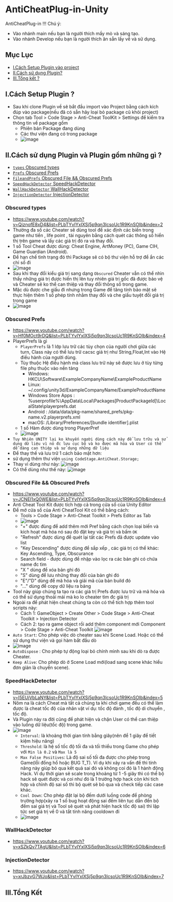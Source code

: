 # AntiCheatPlug-in-Unity
AntiCheatPlug-in
!!! Chú ý:
+ Vào nhánh main nếu bạn là người thích mầy mò và sáng tạo.
+ Vào nhánh Develop nếu bạn là người thích ăn sẵn lấy về và sử dụng.

## Mục Lục
- [I.Cách Setup Plugin vào project](#What)
- [II.Cách sử dụng Plugin?](#How)
- [III.Tổng kết  ?](#When)
<a name="What"></a>
## I.Cách Setup Plugin ?
+ Sau khi clone Plugin về sẽ bắt đầu import vào Project bằng cách kích đúp vào package(nếu đã có sẵn hãy loại bỏ package cũ khỏi project)
+ Chọn tab Tool > Code Stage > Anti-Cheat ToolKit > Settings để kiểm tra thông tin về package gồm 
  + Phiên bản Package đang dùng 
  + Các thư viện đang có trong package
  + ![image](https://user-images.githubusercontent.com/47918431/169299750-08d15a75-3760-4ef7-a0cb-2371270f780d.png)
<a name="How"></a>
## II.Cách sử dụng Plugin và Plugin gồm những gì ?
- [`types` Obscured types](#Obscuredtypes)
- [`Prefs` Obscured Prefs ](#ObscuredPrefs)
- [`FileandPrefs` Obscured File &&  Obscured Prefs ](#ObscuredFile)
- [`SpeedHackDetector` SpeedHackDetector](#SpeedHack)
- [`WallHackDetector` WallHackDetector ](#WallHackDetector)
- [`InjectionDetector` InjectionDetector](#InjectionDetector)
<a name="Obscuredtypes"></a>
### Obscured types
+ https://www.youtube.com/watch?v=QiznofE8xD4&list=PLbTYvIYxIXSj5p9qn3lcsoUc1R9KnSOIb&index=2
+ Thường đa số các Cheater sẽ dùng tool để xác định các biến trong game như tiền , life point , tài nguyên bằng cách quét các thông số hiển thị trên game và lấy các giá trị đó ra và thay đổi.
+ 1 số Tool Cheat được dùng: Cheat Engine, ArtMoney (PC), Game CIH, Game Guardian (Android).
+ Để hạn chế tình trạng đó thì Package sẽ có bộ thư viện hỗ trợ để ẩn các chỉ số đi 
+ ![image](https://user-images.githubusercontent.com/47918431/169303770-640c80e2-67fc-46be-a7a0-522a039621f1.png)
+ Sau khi thay đổi kiểu giá trị sang dạng `Obscured` Cheater vẫn có thể nhìn thấy những giá trị được hiển thị lên tuy nhiên giá trị gốc đã được bảo vệ và Cheater sẽ ko thể can thiệp và thay đổi thông số trong game.
+ Mặc dù được che giấu đi nhưng trong Game để tăng tính bảo mật sẽ thực hiện thêm 1 số phép tính nhằm thay đổi và che giấu tuyệt đối giá trị trong game
+ ![image](https://user-images.githubusercontent.com/47918431/169311314-b7cd45a2-d69b-4284-808d-8b6c88181e0b.png)

<a name="ObscuredPrefs"></a>
### Obscured Prefs
+ https://www.youtube.com/watch?v=Hf0MOct9rDQ&list=PLbTYvIYxIXSj5p9qn3lcsoUc1R9KnSOIb&index=4
+ PlayerPrefs là gì
  + `PlayerPrefs` là 1 lớp lưu trữ các tùy chọn của người chơi giữa các turn, Class này có thể lưu trữ cacsc giá trị như String,Float,Int vào Hệ điều hành của người dùng.
  + Tùy thuộc Hệ điều hành mà class lưu trữ này sẽ được lưu ở tùy từng file phụ thuộc vào nền tảng
    + Windows: HKCU\Software\ExampleCompanyName\ExampleProductName 
    + Linux: ~/.config/unity3d/ExampleCompanyName/ExampleProductName
    + Windows Store Apps : %userprofile%\AppData\Local\Packages\[ProductPackageId]\LocalState\playerprefs.dat
    + Android :  /data/data/pkg-name/shared_prefs/pkg-name.v2.playerprefs.xml
    + macOS: /Library/Preferences/[bundle identifier].plist
  + 1 số Hàm được dùng trong PlayerPref
  + ![image](https://user-images.githubusercontent.com/47918431/169842335-4229b47d-0991-40bf-a291-2deffb446746.png)
 + `Tuy Nhiên UNITY lại ko khuyến người dùng cách này để lưu trữu và sử dụng dữ liệu vì nó đc lưu cục bộ và ko được mã hóa và User có thể dễ dàng can thiệp và sử dụng những dữ liệu`
 + Để thay thế và lưu trữ 1 cách bảo mật hơn:
  + sử dụng thêm thư viện `using CodeStage.AntiCheat.Storage;`
  + Thay vì dùng như này:
    ![image](https://user-images.githubusercontent.com/47918431/170180888-a28cee0c-71fb-46ca-a3b1-38a8c9e65815.png)
  + Có thể dùng như thế này:
    ![image](https://user-images.githubusercontent.com/47918431/170182337-4d96777f-5109-4830-a5d9-c62fc7858e5c.png)
<a name="ObscuredFile"></a>
### Obscured File &&  Obscured Prefs
+ https://www.youtube.com/watch?v=JCNEl1xQ0WE&list=PLbTYvIYxIXSj5p9qn3lcsoUc1R9KnSOIb&index=4
+ Anti Cheat Tool Kit được tích hợp cả trong cửa sổ của Unity Editor
+ Để mở cửa sổ của Anti CheatTool Kit có thể bằng cách:
  + Tools > Code Stage > Anti-Cheat Toolkit > Prefs Editor as Tab
  + ![image](https://user-images.githubusercontent.com/47918431/170267352-5123467e-25bb-4ebe-9a0e-bec6760e9f7c.png)
  + "+" được đùng để add thêm mới Pref bằng cách chọn loại biến và kích hoạt mã hóa nó sau đó đặt key và giá trị và bấm `OK`
  + "Refresh" được dùng để quét lại tất các Prefs đã được update vào list
  + "Key Descending" được dùng để sắp xếp , các giá trị có thể khác: Key Ascending, Type, Obscurance
  + Search field - được dùng để nhập vào lọc ra các bản ghi có chứa name đc tìm
  + "X " dùng để xóa bản ghi đó
  + "S" dùng để lưu những thay đổi của bản ghi đó
  + "E"/"D" dùng để mã hóa và giải mã của bản build đó
  + "..." dùng để copy dữ liệu ra bảng
+ Tool này giúp chúng ta tạo ra các giá trị Prefs được lưu trữ và mã hóa và có thể sử dụng thoải mái mà ko lo cheater tìm đc giá trị
+ Ngoài ra để phát hiện cheat chúng ta còn có thể tích hợp thêm tool scripts này:
  + Cách 1: GameObject > Create Other > Code Stage > Anti-Cheat Toolkit > Injection Detector
  + Cách 2: tạo ra game object rồi add thêm component mới Component > Code Stage > Anti-Cheat Toolkit
  ![image](https://user-images.githubusercontent.com/47918431/170865789-0e94db28-9c6d-4562-bc10-d46a11baae7f.png)
+ `Auto Start`: Cho phép việc dò cheater sau khi Scene Load. Hoặc có thể sử dụng thư viện và gọi hàm bắt đầu dò
+ ![image](https://user-images.githubusercontent.com/47918431/170866028-1a3243e7-e1e3-432e-b665-bfe0cb82d9cc.png)
+ `AutoDispose` : Cho phép tự động loại bỏ chính mình sau khi dò ra được Cheater.
+ `Keep Alive`: Cho phép dò ở Scene Load mới(load sang scene khác hiểu đơn giản là chuyển scene).
<a name="SpeedHack"></a>
### SpeedHackDetector
+ https://www.youtube.com/watch?v=I5EUjVbLaNY&list=PLbTYvIYxIXSj5p9qn3lcsoUc1R9KnSOIb&index=5
+ Nôm na là cách Cheat mà tất cả chúng ta khi chơi game đều có thể làm được là cheat tốc độ của nhân vật ví dụ: tốc độ đánh , tốc độ di chuyển , tốc độ.
+ Và Plugin này ra đời cũng để phát hiện và chặn User có thể can thiệp vào luồng dữ liệu(tốc độ) trong game.
+ ![image](https://user-images.githubusercontent.com/47918431/171194223-c48bf7d6-de2c-4122-ac4a-605586449a7b.png)
  + `Interval`: là khoảng thời gian tính bằng giây(nên để 1 giây để tiết kiệm hiệu năng)
  + `Threshold`: là hệ số tốc độ tối đa và tối thiểu trong Game cho phép với `Min là 0.2` và `Max là 5`
  + `Max False Positives`: Là độ sai số tối đa được cho phép trong Game(lỗi đồng hồ hoặc BUG T_T). Ví dụ khi xảy ra vấn đề thì tính năng này giúp bỏ qua kết quả sai đó và không coi đó là 1 hành động Hack. Ví dụ thời gian sẽ scale trong khoảng từ 1 -5 giây thì có thể bộ hack sẽ quét được và coi như đó là 1 trường hợp hack còn khi tích hợp và chỉnh độ sai số thì bộ quét sẽ bỏ qua và check tiếp các case khác.
  + `Cool Down`: Cho phép đặt lại bộ đếm dưới luồng code để phòng trường hợp(xảy ra 1 số bug hoạt động sai đếm liên tục dẫn đến bộ đếm sai giá trị và Tool sẽ quét và phát hiện hack tốc độ sai) thì lập tức set giá trị về 0 và tắt tính năng cooldown đi
  + ![image](https://user-images.githubusercontent.com/47918431/171207010-e3a302c0-bf50-4c82-a13f-eac6d1683ddc.png)

<a name="WallHackDetector"></a>
### WallHackDetector
+ https://www.youtube.com/watch?v=xSZkQv7TAgU&list=PLbTYvIYxIXSj5p9qn3lcsoUc1R9KnSOIb&index=6
<a name="InjectionDetector"></a>
### InjectionDetector
+ https://www.youtube.com/watch?v=xrJbzvG7WJo&list=PLbTYvIYxIXSj5p9qn3lcsoUc1R9KnSOIb&index=7

<a name="When"></a>
## III.Tổng Kết

